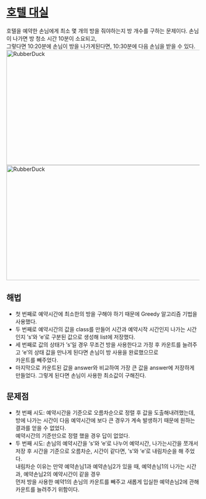 # [호텔 대실](https://github.com/malvr00/Java-algorithm/blob/master/programmers/level2/stap4/src/Main.java)

호텔을 예약한 손님에게 최소 몇 개의 방을 줘야하는지 방 개수를 구하는 문제이다. 손님이 나가면 방 청소 시간 10분이 소요되고,<br/> 
그렇다면 10:20분에 손님이 방을 나가게된다면, 10:30분에 다음 손님을 받을 수 있다.<br/>
<img src="https://github.com/malvr00/Java-algorithm/assets/77275513/c36c42d2-0915-4928-b99f-fb9704a76d82" width="600px" height="300px" 
  title="100px" alt="RubberDuck"></img><br/>
<img src="https://github.com/malvr00/Java-algorithm/assets/77275513/8dc25f28-bff7-42c7-a73f-54ea150a7dac" width="600px" height="300px" 
  title="100px" alt="RubberDuck"></img><br/>
  
## 해법
* 첫 번째로 예약시간에 최소한의 방을 구해야 하기 때문에 Greedy 알고리즘 기법을 사용했다. <br/>
* 두 번째로 예약시간의 값을 class를 만들어 시간과 예약시작 시간인지 나가는 시간인지 ’s’와 ‘e’로 구분된 값으로 생성해 list에 저장했다. <br/>
* 세 번째로 값의 상태가 ’s’일 경우 무조건 방을 사용한다고 가정 후 카운트를 늘려주고 ‘e’의 상태 값을 만나게 된다면 손님이 방 사용을 완료했으므로</br> 
  카운트를 빼주었다. </br>
* 마지막으로 카운트된 값을 answer와 비교하여 가장 큰 값을 answer에 저장하게 만들었다. 그렇게 된다면 손님이 사용한 최소값이 구해진다. <br/>

## 문제점
* 첫 번째 시도: 예약시간을 기준으로 오름차순으로 정렬 후 값을 도출해내려했는데, <br/> 
  방에 나가는 시간이 다음 예약시간에 보다  큰 경우가 계속 발생하기 때문에 원하는 결과를 얻을 수 없었다. <br/> 
  예약시간의 기준만으로 정렬 했을 경우 답이 없었다. <br/>
* 두 번째 시도: 손님의 예약시간을 ’s’와 ‘e’로 나누어 예약시간, 
  나가는시간을 쪼개서 저장 후 시간을 기준으로 오름차순, 시간이 같다면, ’s’와 ‘e’로 내림차순을 해 주었다. <br/> 
  내림차순 이유는 만약 예약손님1과 예약손님2가 있을 때, 예약손님1의 나가는 시간과, 예약손님2의 예약시간이 같을 경우 <br/> 
  먼저 방을 사용한 예약1의 손님의 카운트를 빼주고 새롭게 입실한 예약손님2에 관해 카운트를 늘려주기 위함이다. <br/>
